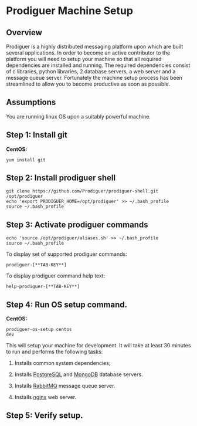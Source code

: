 # Prodiguer Machine Setup

## Overview

Prodiguer is a highly distributed messaging platform upon which are built several applications.  In order to become an active contributor to the platform you will need to setup your machine so that all required dependencies are installed and running.  The required dependencies consist of c libraries, python libraries, 2 database servers, a web server and a message queue server.  Fortunately the machine setup process has been streamlined to allow you to become productive as soon as possible.

## Assumptions

You are running linux OS upon a suitably powerful machine.  

## Step 1: Install git

**CentOS:**  <pre><code>yum install git</pre></code>  

## Step 2: Install prodiguer shell

<pre><code>git clone https://github.com/Prodiguer/prodiguer-shell.git /opt/prodiguer  
echo 'export PRODIGUER_HOME=/opt/prodiguer' >> ~/.bash_profile  
source ~/.bash_profile  
</pre></code>

## Step 3: Activate prodiguer commands  

<pre><code>echo 'source /opt/prodiguer/aliases.sh' >> ~/.bash_profile  
source ~/.bash_profile  
</pre></code>

To display set of supported prodiguer commands:  

<pre><code>prodiguer-[**TAB-KEY**]</pre></code>

To display prodiguer command help text:  

<pre><code>help-prodiguer-[**TAB-KEY**]</pre></code>

## Step 4: Run OS setup command.

**CentOS:**  <pre><code>prodiguer-os-setup centos dev</pre></code>  

This will setup your machine for development.  It will take at least 30 minutes to run and performs the following tasks:

1.	Installs common system dependencies;

2.	Installs [PostgreSQL](http://www.postgresql.org) and [MongoDB](https://www.mongodb.org) database servers.  

3.	Installs [RabbitMQ](https://www.rabbitmq.com) message queue server.  

4.	Installs [nginx](http://wiki.nginx.org/Main) web server.

## Step 5: Verify setup.







